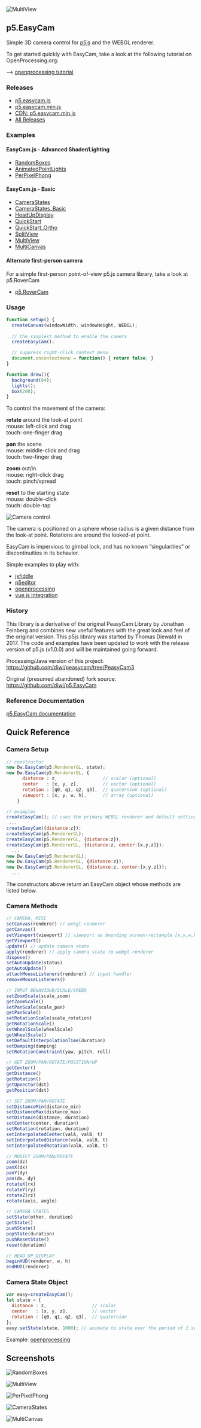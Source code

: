 ![MultiView](screenshots/RandomBoxes_crop.jpg)


## p5.EasyCam

Simple 3D camera control for [p5js](https://p5js.org/) and the WEBGL renderer.

To get started quickly with EasyCam, take a look at the following tutorial on OpenProcessing.org:

--> [openprocessing tutorial](https://www.openprocessing.org/sketch/756182)


### Releases

- [p5.easycam.js](https://freshfork.github.io/p5.EasyCam/p5.easycam.js)
- [p5.easycam.min.js](https://freshfork.github.io/p5.EasyCam/p5.easycam.min.js)
- [CDN: p5.easycam.min.js](https://cdn.jsdelivr.net/gh/freshfork/p5.EasyCam@1.2.0/p5.easycam.min.js)
- [All Releases](https://github.com/freshfork/p5.EasyCam/releases)


### Examples

#### EasyCam.js - Advanced Shader/Lighting
- [RandomBoxes](https://freshfork.github.io/p5.EasyCam/examples/RandomBoxes/)
- [AnimatedPointLights](https://freshfork.github.io/p5.EasyCam/examples/AnimatedPointLights/)
- [PerPixelPhong](https://freshfork.github.io/p5.EasyCam/examples/PerPixelPhong/)

#### EasyCam.js - Basic
- [CameraStates](https://freshfork.github.io/p5.EasyCam/examples/CameraStates/)
- [CameraStates_Basic](https://freshfork.github.io/p5.EasyCam/examples/CameraStates_Basic/)
- [HeadUpDisplay](https://freshfork.github.io/p5.EasyCam/examples/HeadUpDisplay/)
- [QuickStart](https://freshfork.github.io/p5.EasyCam/examples/QuickStart/)
- [QuickStart_Ortho](https://freshfork.github.io/p5.EasyCam/examples/QuickStart_Ortho/)
- [SplitView](https://freshfork.github.io/p5.EasyCam/examples/SplitView/)
- [MultiView](https://freshfork.github.io/p5.EasyCam/examples/MultiView/)
- [MultiCanvas](https://freshfork.github.io/p5.EasyCam/examples/MultiCanvas/)

#### Alternate first-person camera

For a simple first-person point-of-view p5.js camera library, take a look at p5.RoverCam
- [p5.RoverCam](https://github.com/freshfork/p5.RoverCam)


### Usage

```javascript
function setup() { 
  createCanvas(windowWidth, windowHeight, WEBGL);
  
  // the simplest method to enable the camera
  createEasyCam();

  // suppress right-click context menu
  document.oncontextmenu = function() { return false; }
} 

function draw(){
  background(64);
  lights();
  box(200);
}
```
To control the movement of the camera:

**rotate** around the look-at point  
mouse: left-click and drag  
touch: one-finger drag  

**pan** the scene  
mouse: middle-click and drag  
touch: two-finger drag  

**zoom** out/in  
mouse: right-click drag  
touch: pinch/spread  

**reset** to the starting state  
mouse: double-click  
touch: double-tap  

![Camera control](screenshots/EasyCam1.gif)

The camera is positioned on a sphere whose radius is a given distance from the look-at point. Rotations are around the looked-at point.

EasyCam is impervious to gimbal lock, and has no known “singularities” or discontinuities in its behavior.

Simple examples to play with:
- [jsfiddle](https://jsfiddle.net/intrinsica/n95sgbvr/)
- [p5editor](https://editor.p5js.org/jwdunn1/sketches/Awjm6VpHo)
- [openprocessing](https://www.openprocessing.org/sketch/749740)
- [vue.js integration](https://jsfiddle.net/intrinsica/7rt695bs/13/)

### History

This library is a derivative of the original PeasyCam Library by Jonathan Feinberg and combines new useful features with the great look and feel of the original version. This p5js library was started by Thomas Diewald in 2017. The code and examples have been updated to work with the release version of p5.js (v1.0.0) and will be maintained going forward.

Processing/Java version of this project: https://github.com/diwi/peasycam/tree/PeasyCam3

Original (presumed abandoned) fork source: https://github.com/diwi/p5.EasyCam

### Reference Documentation

[p5.EasyCam.documentation](https://github.com/freshfork/p5.EasyCam/blob/master/documentation/p5.easycam.docs.md)


## Quick Reference

### Camera Setup

```javascript
// constructor
new Dw.EasyCam(p5.RendererGL, state);
new Dw.EasyCam(p5.RendererGL, {
      distance : z,                 // scalar (optional)
      center   : [x, y, z],         // vector (optional)
      rotation : [q0, q1, q2, q3],  // quaternion (optional)
      viewport : [x, y, w, h],      // array (optional)
    }

// examples
createEasyCam(); // uses the primary WEBGL renderer and default settings
 ...
createEasyCam({distance:z});
createEasyCam(p5.RendererGL);
createEasyCam(p5.RendererGL, {distance:z});
createEasyCam(p5.RendererGL, {distance:z, center:[x,y,z]});
  ... 
new Dw.EasyCam(p5.RendererGL);
new Dw.EasyCam(p5.RendererGL, {distance:z});
new Dw.EasyCam(p5.RendererGL, {distance:z, center:[x,y,z]});
  ... 
```

The constructors above return an EasyCam object whose methods are listed below.

### Camera Methods

```javascript
// CAMERA, MISC
setCanvas(renderer) // webgl-renderer
getCanvas()
setViewport(viewport) // viewport as bounding screen-rectangle [x,y,w,h]
getViewport()
update() // update camera state
apply(renderer) // apply camera state to webgl-renderer
dispose()
setAutoUpdate(status)
getAutoUpdate()
attachMouseListeners(renderer) // input handler
removeMouseListeners()

// INPUT BEHAVIOUR/SCALE/SPEED
setZoomScale(scale_zoom)
getZoomScale()
setPanScale(scale_pan)
getPanScale()
setRotationScale(scale_rotation)
getRotationScale()
setWheelScale(wheelScale)
getWheelScale()
setDefaultInterpolationTime(duration)
setDamping(damping)
setRotationConstraint(yaw, pitch, roll)

// GET ZOOM/PAN/ROTATE/POSITION/UP
getCenter()
getDistance()
getRotation()
getUpVector(dst)
getPosition(dst)

// SET ZOOM/PAN/ROTATE
setDistanceMin(distance_min)
setDistanceMax(distance_max)
setDistance(distance, duration)
setCenter(center, duration)
setRotation(rotation, duration)
setInterpolatedCenter(valA, valB, t)
setInterpolatedDistance(valA, valB, t)
setInterpolatedRotation(valA, valB, t)

// MODIFY ZOOM/PAN/ROTATE
zoom(dz)
panX(dx)
panY(dy)
pan(dx, dy)
rotateX(rx)
rotateY(ry)
rotateZ(rz)
rotate(axis, angle)

// CAMERA STATES
setState(other, duration)
getState()
pushState()
popState(duration)
pushResetState()
reset(duration)

// HEAD_UP_DISPLAY
beginHUD(renderer, w, h)
endHUD(renderer)
```

### Camera State Object

```javascript
var easy=createEasyCam();
let state = {
  distance : z,                 // scalar
  center   : [x, y, z],         // vector
  rotation : [q0, q1, q2, q3],  // quaternion
};
easy.setState(state, 1000); // animate to state over the period of 1 second
```

Example: [openprocessing](https://www.openprocessing.org/sketch/622115)



## Screenshots

![RandomBoxes](screenshots/RandomBoxes.jpg)

![MultiView](screenshots/MultiView.jpg)

![PerPixelPhong](screenshots/PerPixelPhong.jpg)

![CameraStates](screenshots/CameraStates.jpg)

![MultiCanvas](screenshots/MultiCanvas.png)
